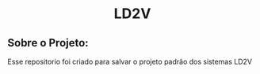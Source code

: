 
<h1 align="center">
    LD2V
</h1>

<h2>Sobre o Projeto:</h2>

<p>Esse repositorio foi criado para salvar o projeto padrão dos sistemas LD2V</p>

